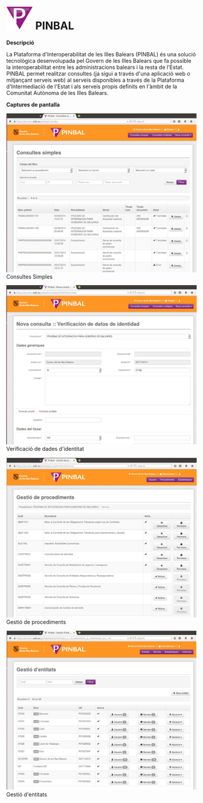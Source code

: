 # ![Logo](https://github.com/GovernIB/pinbal/raw/master/assets/pinbal_logo.png) PINBAL

**Descripció**

La Plataforma d'Interoperabilitat de les Illes Balears (PINBAL) és una solució tecnològica desenvolupada pel Govern de les Illes Balears que fa possible la interoperabilitat entre les administracions balears i la resta de l'Estat. PINBAL permet realitzar consultes (ja sigui a través d'una aplicació web o mitjançant serveis web) al serveis disponibles a través de la Plataforma d'Intermediació de l'Estat i als serveis propis definits en l'àmbit de la Comunitat Autònoma de les Illes Balears.

**Captures de pantalla**

![Consultes Simples](https://github.com/GovernIB/pinbal/raw/master/assets/1.jpeg)<br/>
Consultes Simples


![Verificació de dades d'identitat](https://github.com/GovernIB/pinbal/raw/master/assets/2.jpeg)<br/>
Verificació de dades d'identitat


![Gestió de procediments](https://github.com/GovernIB/pinbal/raw/master/assets/3.jpeg)<br/>
Gestió de procediments


![Gestió d'entitats](https://github.com/GovernIB/pinbal/raw/master/assets/4.jpeg)<br/>
Gestió d'entitats




